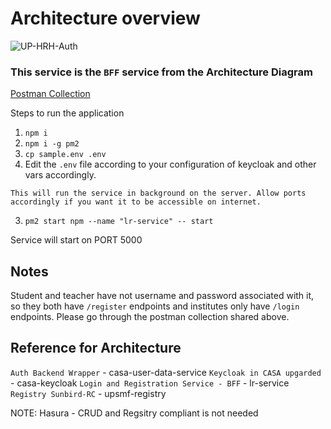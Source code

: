 # Architecture overview
![UP-HRH-Auth](https://user-images.githubusercontent.com/30565750/210239617-c51801e5-73d4-49b9-a473-2426bd2b5d82.jpg)

### This service is the `BFF` service from the Architecture Diagram

[Postman Collection](https://api.postman.com/collections/17248210-81d16297-21ec-4100-96c2-a8375d30230f?access_key=PMAT-01GR22Q4K663YDVJ19N84NY2QA)

Steps to run the application

1. `npm i`
2. `npm i -g pm2`
3. `cp sample.env .env`
4. Edit the `.env` file according to your configuration of keycloak and other vars accordingly.
```
This will run the service in background on the server. Allow ports accordingly if you want it to be accessible on internet.
```
3. `pm2 start npm --name "lr-service" -- start`

Service will start on PORT 5000

Notes
------

Student and teacher have not username and password associated with it, so they both have `/register` endpoints and institutes only have `/login` endpoints. Please go through the postman collection shared above. 


Reference for Architecture
-----------------------------

`Auth Backend Wrapper` - casa-user-data-service
`Keycloak in CASA upgarded` - casa-keycloak
`Login and Registration Service - BFF` - lr-service
`Registry Sunbird-RC` - upsmf-registry


NOTE: Hasura - CRUD and Regsitry compliant is not needed
